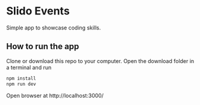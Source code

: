 # Slido Events
 Simple app to showcase coding skills.
 
 ## How to run the app
 Clone or download this repo to your computer. Open the download folder in a terminal and run
 ```bash
npm install
npm run dev
```
Open browser at http://localhost:3000/
